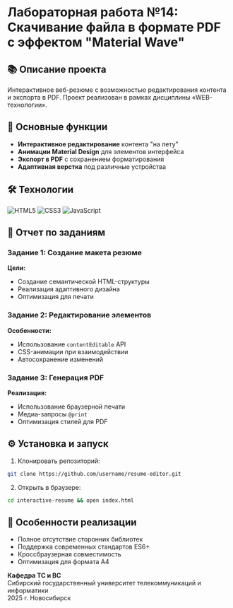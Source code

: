 
# Лабораторная работа №14: Скачивание файла в формате PDF с эффектом "Material Wave"

## 📚 Описание проекта
Интерактивное веб-резюме с возможностью редактирования контента и экспорта в PDF. Проект реализован в рамках дисциплины «WEB-технологии».

## 🎯 Основные функции
- **Интерактивное редактирование** контента "на лету"
- **Анимации Material Design** для элементов интерфейса
- **Экспорт в PDF** с сохранением форматирования
- **Адаптивная верстка** под различные устройства

## 🛠 Технологии
![HTML5](https://img.shields.io/badge/HTML5-E34F26?style=flat&logo=html5&logoColor=white)
![CSS3](https://img.shields.io/badge/CSS3-1572B6?style=flat&logo=css3&logoColor=white)
![JavaScript](https://img.shields.io/badge/JavaScript-F7DF1E?style=flat&logo=javascript&logoColor=black)

## 📝 Отчет по заданиям

### Задание 1: Создание макета резюме
**Цели:**
- Создание семантической HTML-структуры
- Реализация адаптивного дизайна
- Оптимизация для печати

### Задание 2: Редактирование элементов
**Особенности:**
- Использование `contentEditable` API
- CSS-анимации при взаимодействии
- Автосохранение изменений

### Задание 3: Генерация PDF
**Реализация:**
- Использование браузерной печати
- Медиа-запросы `@print`
- Оптимизация стилей для PDF

## ⚙️ Установка и запуск
1. Клонировать репозиторий:
```bash
git clone https://github.com/username/resume-editor.git
```
2. Открыть в браузере:
```bash
cd interactive-resume && open index.html
```

## 📌 Особенности реализации
- Полное отсутствие сторонних библиотек
- Поддержка современных стандартов ES6+
- Кроссбраузерная совместимость
- Оптимизация для формата А4

**Кафедра ТС и ВС**  
Сибирский государственный университет телекоммуникаций и информатики  
2025 г. Новосибирск
